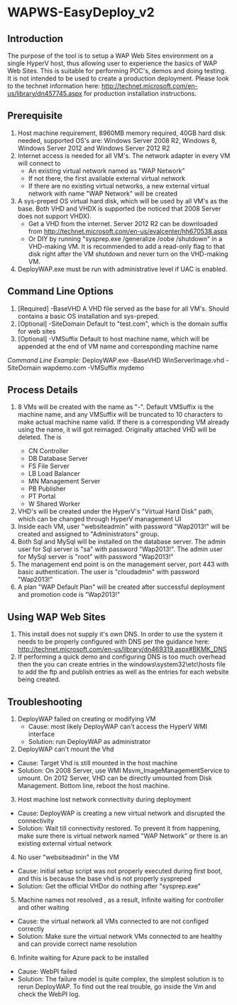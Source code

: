 WAPWS-EasyDeploy_v2
===================

Introduction
------------
The purpose of the tool is to setup a WAP Web Sites environment on a single HyperV host, thus allowing user to experience the basics of WAP Web Sites.  This is suitable for performing POC's, demos and doing testing.  It is not intended to be used to create a production deployment.  Please look to the technet information here: http://technet.microsoft.com/en-us/library/dn457745.aspx for production installation instructions.
	
Prerequisite
------------
1. Host machine requirement, 8960MB memory required, 40GB hard disk needed, supported OS's are:  Windows Server 2008 R2, Windows 8, Windows Server 2012 and Windows Server 2012 R2
2. Internet access is needed for all VM's. The network adapter in every VM will connect to
	* An existing virtual network named as "WAP Network"
	* If not there, the first available external virtual network
	* If there are no existing virtual networks, a new external virtual network with name "WAP Network" will be created
3. A sys-preped OS virtual hard disk, which will be used by all VM's as the base. Both VHD and VHDX is supported (be noticed that 2008 Server does not support VHDX). 
	* Get a VHD from the internet. Server 2012 R2 can be downloaded from http://technet.microsoft.com/en-us/evalcenter/hh670538.aspx
	* Or DIY by running "sysprep.exe /generalize /oobe /shutdown" in a VHD-making VM. It is recommended to add a read-only flag to that disk right after the VM shutdown and never turn on the VHD-making VM.
4. DeployWAP.exe must be run with administrative level if UAC is enabled.
			 
Command Line Options
--------------------
1. [Required] -BaseVHD 
	A VHD file served as the base for all VM's. Should contains a basic OS installation and sys-preped.
2. [Optional] -SiteDomain
	Default to "test.com", which is the domain suffix for web sites
3. [Optional] -VMSuffix
	Default to host machine name, which will be appended at the end of VM name and corresponding machine name

*Command Line Example:*  DeployWAP.exe -BaseVHD WinServerImage.vhd -SiteDomain wapdemo.com -VMSuffix mydemo
		
Process Details
---------------
1. 8 VMs will be created with the name as "<Prefix>-<VMSuffix>". Default VMSuffix is the machine name, and any VMSuffix will be truncated to 10 characters to make actual machine name valid. If there is a corresponding VM already using the name, it will got reimaged. Originally attached VHD will be deleted.
The <Prefix> is
	* CN	Controller
	* DB	Database Server
	* FS	File Server
	* LB	Load Balancer
	* MN	Management Server
	* PB	Publisher
	* PT	Portal
	* W	Shared Worker
2. VHD's will be created under the HyperV's "Virtual Hard Disk" path, which can be changed through HyperV management UI
3. Inside each VM, user "websiteadmin" with password "Wap2013!" will be created and assigned to "Administrators" group. 
4. Both Sql and MySql will be installed on the database server. The admin user for Sql server is "sa" with password "Wap2013!". The admin user for MySql server is "root" with password "Wap2013!"
5. The management end point is on the management server, port 443 with basic authentication. The user is "cloudadmin" with password "Wap2013!"
6. A plan "WAP Default Plan" will be created after successful deployment and promotion code is "Wap2013!"
	
Using WAP Web Sites
-------------------
1. This install does not supply it's own DNS.  In order to use the system it needs to be properly configured with DNS per the guidance here: http://technet.microsoft.com/en-us/library/dn469319.aspx#BKMK_DNS
2. If performing a quick demo and configuring DNS is too much overhead then the you can create entries in the windows\system32\etc\hosts file to add the ftp and publish entries as well as the entries for each website being created.

Troubleshooting
----------------
1. DeployWAP failed on creating or modifying VM 
   * Cause: most likely DeployWAP can't access the HyperV WMI interface
   * Solution: run DeployWAP as administrator
2. DeployWAP can't mount the Vhd
  * Cause: Target Vhd is still mounted in the host machine
  * Solution: On 2008 Server, use WMI Msvm_ImageManagementService to umount. On 2012 Server, VHD can be directly umounted from Disk Management. Bottom line, reboot the host machine.
3. Host machine lost network connectivity during deployment
  * Cause: DeployWAP is creating a new virtual network and disrupted the connectivity
  * Solution: Wait till connectivity restored. To prevent it from happening, make sure there is virtual network named "WAP Network" or there is an existing external virtual network
4. No user "websiteadmin" in the VM
  * Cause: initial setup script was not properly executed during first boot, and this is because the base vhd is not properly syspreped 
  * Solution: Get the official VHDor do nothing after "sysprep.exe"
5. Machine names not resolved , as a result, Infinite waiting for controller and other waiting
  * Cause: the virtual network all VMs connected to are not configed correctly
  * Solution: Make sure the virtual network VMs connected to are healthy and can provide correct name resolution
6. Infinite waiting for Azure pack to be installed
  * Cause: WebPI failed
  * Solution: The failure model is quite complex, the simplest solution is to rerun DeployWAP. To find out the real trouble, go inside the Vm and check the WebPI log.
